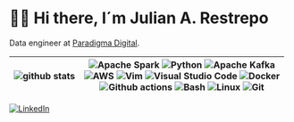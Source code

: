 # 🧑‍💻️ Hi there, I´m Julian A. Restrepo

Data engineer at [Paradigma Digital](https://www.paradigmadigital.com/).

| ![github stats](https://github-readme-stats.vercel.app/api?username=jarestreh&show_icons=true&theme=react&hide=issues,contribs&hide_border=false&line_height=20&show_owner=true) | ![Apache Spark](https://img.shields.io/badge/Apache%20Spark-FDEE21?style=flat&logo=apachespark&logoColor=black) ![Python](https://img.shields.io/badge/python-3670A0?style=flat&logo=python&logoColor=ffdd54) ![Apache Kafka](https://img.shields.io/badge/Apache%20Kafka-000?style=flat&logo=apachekafka) <br> ![AWS](https://img.shields.io/badge/AWS-%23FF9900.svg?style=flat&logo=amazon-aws&logoColor=white) ![Vim](https://img.shields.io/badge/VIM-%2311AB00.svg?style=flat&logo=vim&logoColor=white) ![Visual Studio Code](https://img.shields.io/badge/Visual%20Studio%20Code-0078d7.svg?style=flat&logo=visual-studio-code&logoColor=white) ![Docker](https://img.shields.io/badge/docker-%230db7ed.svg?style=flat&logo=docker&logoColor=white) <br> ![Github actions](https://img.shields.io/badge/github%20actions-%232671E5.svg?style=flat&logo=githubactions&logoColor=white) ![Bash](https://img.shields.io/badge/shell_script-%23121011.svg?style=flat&logo=gnu-bash&logoColor=white) ![Linux](https://img.shields.io/badge/Linux-FCC624?style=flat&logo=linux&logoColor=black) ![Git](https://img.shields.io/badge/git-%23F05033.svg?style=flat&logo=git&logoColor=white) |
|:---:|:---:|

[![LinkedIn](https://img.shields.io/badge/LinkedIn-%230077B5.svg?logo=linkedin&logoColor=white)](https://www.linkedin.com/in/jarestreh/)
<!--[![YouTube](https://img.shields.io/badge/YouTube-%23FF0000.svg?style=logo&logo=YouTube)](https://youtube.com/@jarestreh)
[![Website](https://img.shields.io/website?url=https%3A%2F%2Fjarestreh.github.io%2F&up_message=jarestreh.github.io%2F&up_color=white&style=flat&label=https://&color=328cc1)](https://jarestreh.github.io/)-->

<!--
**jarestreh/jarestreh** is a ✨ _special_ ✨ repository because its `README.md` (this file) appears on your GitHub profile.

Here are some ideas to get you started:

- 🔭 I’m currently working on ...
- 🌱 I’m currently learning ...
- 👯 I’m looking to collaborate on ...
- 🤔 I’m looking for help with ...
- 💬 Ask me about ...
- 📫 How to reach me: ...
- 😄 Pronouns: ...
- ⚡ Fun fact: ...
-->
